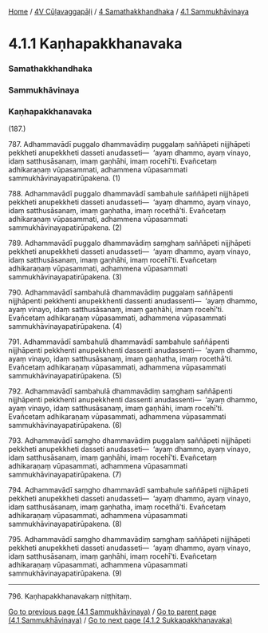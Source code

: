
[Home](/) / [4V Cūḷavaggapāḷi](/tipitaka/4V.md) / [4 Samathakkhandhaka](/tipitaka/4V/4.md) / [4.1 Sammukhāvinaya](/tipitaka/4V/4/4.1.md)

# 4.1.1 Kaṇhapakkhanavaka

### Samathakkhandhaka

### Sammukhāvinaya

### Kaṇhapakkhanavaka

(187.)

787\. Adhammavādī puggalo dhammavādiṃ puggalaṃ saññāpeti nijjhāpeti pekkheti anupekkheti dasseti anudasseti—  ‘ayaṃ dhammo, ayaṃ vinayo, idaṃ satthusāsanaṃ, imaṃ gaṇhāhi, imaṃ rocehī’ti. Evañcetaṃ adhikaraṇaṃ vūpasammati, adhammena vūpasammati sammukhāvinayapatirūpakena. (1)

788\. Adhammavādī puggalo dhammavādī sambahule saññāpeti nijjhāpeti pekkheti anupekkheti dasseti anudasseti—  ‘ayaṃ dhammo, ayaṃ vinayo, idaṃ satthusāsanaṃ, imaṃ gaṇhatha, imaṃ rocethā’ti. Evañcetaṃ adhikaraṇaṃ vūpasammati, adhammena vūpasammati sammukhāvinayapatirūpakena. (2)

789\. Adhammavādī puggalo dhammavādiṃ saṃghaṃ saññāpeti nijjhāpeti pekkheti anupekkheti dasseti anudasseti—  ‘ayaṃ dhammo, ayaṃ vinayo, idaṃ satthusāsanaṃ, imaṃ gaṇhāhi, imaṃ rocehī’ti. Evañcetaṃ adhikaraṇaṃ vūpasammati, adhammena vūpasammati sammukhāvinayapatirūpakena. (3)

790\. Adhammavādī sambahulā dhammavādiṃ puggalaṃ saññāpenti nijjhāpenti pekkhenti anupekkhenti dassenti anudassenti—  ‘ayaṃ dhammo, ayaṃ vinayo, idaṃ satthusāsanaṃ, imaṃ gaṇhāhi, imaṃ rocehī’ti. Evañcetaṃ adhikaraṇaṃ vūpasammati, adhammena vūpasammati sammukhāvinayapatirūpakena. (4)

791\. Adhammavādī sambahulā dhammavādī sambahule saññāpenti nijjhāpenti pekkhenti anupekkhenti dassenti anudassenti—  ‘ayaṃ dhammo, ayaṃ vinayo, idaṃ satthusāsanaṃ, imaṃ gaṇhatha, imaṃ rocethā’ti. Evañcetaṃ adhikaraṇaṃ vūpasammati, adhammena vūpasammati sammukhāvinayapatirūpakena. (5)

792\. Adhammavādī sambahulā dhammavādiṃ saṃghaṃ saññāpenti nijjhāpenti pekkhenti anupekkhenti dassenti anudassenti—  ‘ayaṃ dhammo, ayaṃ vinayo, idaṃ satthusāsanaṃ, imaṃ gaṇhāhi, imaṃ rocehī’ti. Evañcetaṃ adhikaraṇaṃ vūpasammati, adhammena vūpasammati sammukhāvinayapatirūpakena. (6)

793\. Adhammavādī saṃgho dhammavādiṃ puggalaṃ saññāpeti nijjhāpeti pekkheti anupekkheti dasseti anudasseti—  ‘ayaṃ dhammo, ayaṃ vinayo, idaṃ satthusāsanaṃ, imaṃ gaṇhāhi, imaṃ rocehī’ti. Evañcetaṃ adhikaraṇaṃ vūpasammati, adhammena vūpasammati sammukhāvinayapatirūpakena. (7)

794\. Adhammavādī saṃgho dhammavādī sambahule saññāpeti nijjhāpeti pekkheti anupekkheti dasseti anudasseti—  ‘ayaṃ dhammo, ayaṃ vinayo, idaṃ satthusāsanaṃ, imaṃ gaṇhatha, imaṃ rocethā’ti. Evañcetaṃ adhikaraṇaṃ vūpasammati, adhammena vūpasammati sammukhāvinayapatirūpakena. (8)

795\. Adhammavādī saṃgho dhammavādiṃ saṃghaṃ saññāpeti nijjhāpeti pekkheti anupekkheti dasseti anudasseti—  ‘ayaṃ dhammo, ayaṃ vinayo, idaṃ satthusāsanaṃ, imaṃ gaṇhāhi, imaṃ rocehī’ti. Evañcetaṃ adhikaraṇaṃ vūpasammati, adhammena vūpasammati sammukhāvinayapatirūpakena. (9)

---

796\. Kaṇhapakkhanavakaṃ niṭṭhitaṃ.



[Go to previous page (4.1 Sammukhāvinaya)](/tipitaka/4V/4/4.1.md) / [Go to parent page (4.1 Sammukhāvinaya)](/tipitaka/4V/4/4.1.md) / [Go to next page (4.1.2 Sukkapakkhanavaka)](/tipitaka/4V/4/4.1/4.1.2.md)


